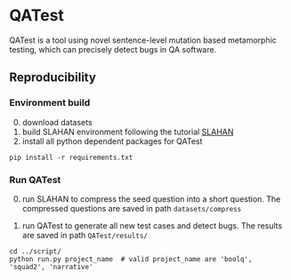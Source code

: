 # QATest

QATest is a tool using novel sentence-level mutation based metamorphic testing, which can precisely detect bugs in
QA software.


## Reproducibility


### Environment build
0. download datasets 
1. build SLAHAN environment following the tutorial [SLAHAN](https://github.com/kamigaito/SLAHAN)
2. install all python dependent packages for QATest
```
pip install -r requirements.txt
```


### Run QATest

0. run SLAHAN to compress the seed question into a short question. 
The compressed questions are saved in path `datasets/compress`

1. run QATest to generate all new test cases and detect bugs. 
The results are saved in path `QATest/results/`

```
cd ../script/
python run.py project_name  # valid project_name are 'boolq', 'squad2', 'narrative' 
```




